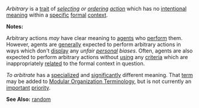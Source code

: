 *Arbitrary* is a [trait](https://github.com/gcassel/Modular-Organization-Terminology/blob/master/terms/trait.md) of *[selecting](https://github.com/gcassel/Modular-Organization-Terminology/blob/master/terms/select.md) or [ordering](https://github.com/gcassel/Modular-Organization-Terminology/blob/master/terms/order.md) [action](https://github.com/gcassel/Modular-Organization-Terminology/blob/master/terms/action.md)* which has no [intentional](https://github.com/gcassel/Modular-Organization-Terminology/blob/master/terms/intention.md) [meaning](https://github.com/gcassel/Modular-Organization-Terminology/blob/master/terms/mean.md) within a [specific](https://github.com/gcassel/Modular-Organization-Terminology/blob/master/terms/specific.md) [formal](https://github.com/gcassel/Modular-Organization-Terminology/blob/master/terms/form.md) [context](https://github.com/gcassel/Modular-Organization-Terminology/blob/master/terms/context.md).

**Notes:**   
	
Arbitrary actions *may* have clear meaning to [agents](https://github.com/gcassel/Modular-Organization-Terminology/blob/master/terms/agent.md) who [perform](https://github.com/gcassel/Modular-Organization-Terminology/blob/master/terms/perform.md) them.  However, agents are [generally](https://github.com/gcassel/Modular-Organization-Terminology/blob/master/terms/generic.md) expected to perform arbitrary actions in ways which don't [display](https://github.com/gcassel/Modular-Organization-Terminology/blob/master/terms/display.md) any *unfair [personal](https://github.com/gcassel/Modular-Organization-Terminology/blob/master/terms/personal.md) biases*.  Often, agents are also expected to perform arbitrary actions without [using](https://github.com/gcassel/Modular-Organization-Terminology/blob/master/terms/use.md) any [criteria](https://github.com/gcassel/Modular-Organization-Terminology/blob/master/terms/criterion.md) which are inappropriately [related](https://github.com/gcassel/Modular-Organization-Terminology/blob/master/terms/relationship.md) to the formal context in question.  
		
*To arbitrate* has a [specialized](https://github.com/gcassel/Modular-Organization-Terminology/blob/master/terms/specialize.md) and [significantly](https://github.com/gcassel/Modular-Organization-Terminology/blob/master/terms/significance.md) different meaning.  That [term](https://github.com/gcassel/Modular-Organization-Terminology/blob/master/terms/term.md) may be added to [Modular Organization Terminology](https://github.com/gcassel/Modular-Organization-Terminology/), but is not currently an [important](https://github.com/gcassel/Modular-Organization-Terminology/blob/master/terms/importance.md) [priority](https://github.com/gcassel/Modular-Organization-Terminology/blob/master/terms/prioritize.md).   
		
**See Also:**  [random](https://github.com/gcassel/Modular-Organization-Terminology/blob/master/terms/random.md)
